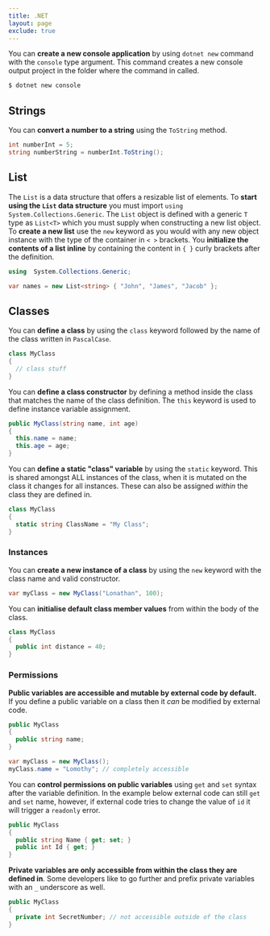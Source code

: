 ```yaml
---
title: .NET
layout: page
exclude: true
---
```


You can **create a new console application** by using `dotnet new` command with the `console` type argument. This command creates a new console output project in the folder where the command in called.
```bash
$ dotnet new console
```

## Strings

You can **convert a number to a string** using the `ToString` method.
```csharp
int numberInt = 5;
string numberString = numberInt.ToString();
```

## List

The `List` is a data structure that offers a resizable list of elements. To **start using the `List` data structure** you must import `using  System.Collections.Generic`. The `List` object is defined with a generic `T` type as `List<T>` which you must supply when constructing a new list object. To **create a new list** use the `new` keyword as you would with any new object instance with the type of the container in `< >` brackets. You **initialize the contents of a list inline** by containing the content in `{ }` curly brackets after the definition.
```csharp
using  System.Collections.Generic;

var names = new List<string> { "John", "James", "Jacob" };
```

## Classes

You can **define a class** by using the `class` keyword followed by the name of the class written in `PascalCase`.
```csharp
class MyClass
{
  // class stuff
}
```

You can **define a class constructor** by defining a method inside the class that matches the name of the class definition. The `this` keyword is used to define instance variable assignment.
```csharp
public MyClass(string name, int age)
{
  this.name = name;
  this.age = age;
}
```

You can **define a static "class" variable** by using the `static` keyword. This is shared amongst ALL instances of the class, when it is mutated on the class it changes for all instances. These can also be assigned *within* the class they are defined in.
```csharp
class MyClass
{
  static string ClassName = "My Class";
}
```

### Instances

You can **create a new instance of a class** by using the `new` keyword with the class name and valid constructor.
```csharp
var myClass = new MyClass("Lonathan", 100);
```

You can **initialise default class member values** from within the body of the class.
```csharp
class MyClass
{
  public int distance = 40;
}
```

### Permissions

**Public variables are accessible and mutable by external code by default.** If you define a public variable on a class then it *can* be modified by external code.
```csharp
public MyClass
{
  public string name;
}

var myClass = new MyClass();
myClass.name = "Lomothy"; // completely accessible
```

You can **control permissions on public variables** using `get` and `set` syntax after the variable definition. In the example below external code can still `get` and `set` name, however, if external code tries to change the value of `id` it will trigger a `readonly` error.
```csharp
public MyClass
{
  public string Name { get; set; }
  public int Id { get; }
}
```

**Private variables are only accessible from within the class they are defined in**. Some developers like to go further and prefix private variables with an `_` underscore as well.
```csharp
public MyClass
{
  private int SecretNumber; // not accessible outside of the class
}
```



<!--stackedit_data:
eyJoaXN0b3J5IjpbLTE0MzM3NjA4OTUsLTE0MDEzMTEyOTAsMT
AxMTAxODYwNSwtNDQ1MzY5OTc1LDEyODU3ODQ1NzYsODIxMjc4
NjQ1LC0xODU1MjkzMzkyLDQzNjQ0MDY2Ml19
-->
